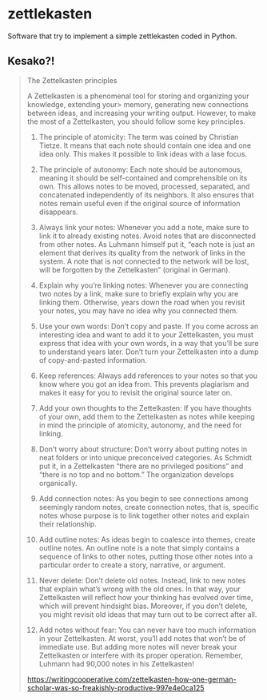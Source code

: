 # zettlekasten

Software that try to implement a simple zettlekasten coded in Python.

## Kesako?!

> The Zettelkasten principles
>
> A Zettelkasten is a phenomenal tool for storing and organizing your
> knowledge, extending your> memory, generating new connections
> between ideas, and increasing your writing output. However, to make
> the most of a Zettelkasten, you should follow some key principles.
>
> 1. The principle of atomicity: The term was coined by Christian
>    Tietze. It means that each note should contain one idea and one
>    idea only. This makes it possible to link ideas with a lase
>    focus.
>
> 2. The principle of autonomy: Each note should be autonomous,
>    meaning it should be self-contained and comprehensible on its
>    own. This allows notes to be moved, processed, separated, and
>    concatenated independently of its neighbors. It also ensures that
>    notes remain useful even if the original source of information
>    disappears.
>
> 3. Always link your notes: Whenever you add a note, make sure to
>    link it to already existing notes. Avoid notes that are
>    disconnected from other notes. As Luhmann himself put it, “each
>    note is just an element that derives its quality from the network
>    of links in the system. A note that is not connected to the
>    network will be lost, will be forgotten by the Zettelkasten”
>    (original in German).
>
> 4. Explain why you’re linking notes: Whenever you are connecting two
>    notes by a link, make sure to briefly explain why you are linking
>    them. Otherwise, years down the road when you revisit your notes,
>    you may have no idea why you connected them.
>
> 5. Use your own words: Don’t copy and paste. If you come across an
>    interesting idea and want to add it to your Zettelkasten, you
>    must express that idea with your own words, in a way that you’ll
>    be sure to understand years later. Don’t turn your Zettelkasten
>    into a dump of copy-and-pasted information.
>
> 6. Keep references: Always add references to your notes so that you
>    know where you got an idea from. This prevents plagiarism and
>    makes it easy for you to revisit the original source later on.
>
> 7. Add your own thoughts to the Zettelkasten: If you have thoughts
>    of your own, add them to the Zettelkasten as notes while keeping
>    in mind the principle of atomicity, autonomy, and the need for
>    linking.
>
> 8. Don’t worry about structure: Don’t worry about putting notes in
>    neat folders or into unique preconceived categories. As Schmidt
>    put it, in a Zettelkasten “there are no privileged positions” and
>    “there is no top and no bottom.” The organization develops
>    organically.
>
> 9. Add connection notes: As you begin to see connections among
>    seemingly random notes, create connection notes, that is,
>    specific notes whose purpose is to link together other notes and
>    explain their relationship.
>
> 10. Add outline notes: As ideas begin to coalesce into themes,
>     create outline notes. An outline note is a note that simply
>     contains a sequence of links to other notes, putting those other
>     notes into a particular order to create a story, narrative, or
>     argument.
>
> 11. Never delete: Don’t delete old notes. Instead, link to new notes
>     that explain what’s wrong with the old ones. In that way, your
>     Zettelkasten will reflect how your thinking has evolved over
>     time, which will prevent hindsight bias. Moreover, if you don’t
>     delete, you might revisit old ideas that may turn out to be
>     correct after all.
>
> 12. Add notes without fear: You can never have too much information
>     in your Zettelkasten. At worst, you’ll add notes that won’t be
>     of immediate use. But adding more notes will never break your
>     Zettelkasten or interfere with its proper operation. Remember,
>     Luhmann had 90,000 notes in his Zettelkasten!
>
> https://writingcooperative.com/zettelkasten-how-one-german-scholar-was-so-freakishly-productive-997e4e0ca125
